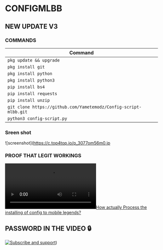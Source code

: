 # CONFIGMLBB

## NEW UPDATE V3

### COMMANDS

| Command                                                       |
|---------------------------------------------------------------|
| `pkg update && upgrade`                                       |
| `pkg install git`                                             |
| `pkg install python`                                          |
| `pkg install python3`                                         |
| `pip install bs4`                                             |
| `pip install requests`                                        |
| `pip install unzip`                                           |
| `git clone https://github.com/Yametemodz/Config-script-mlbb.git` |
| `python3 config-script.py`                                    |

### Sreen shot
![screenshot](https://c.top4top.io/p_3077om56m0.jp

### PROOF THAT LEGIT WORKINGS
[![How actually Process the installing of config to mobile legends?](https://j.top4top.io/m_30777u0za0.mp4)](https://j.top4top.io/m_30777u0za0.mp4)

## PASSWORD IN THE VIDEO 🔒

[![Subscribe and support](https://www.youtube.com/@Katutsgaming18)]([https://www.youtube.com/@Katutsgaming18))

